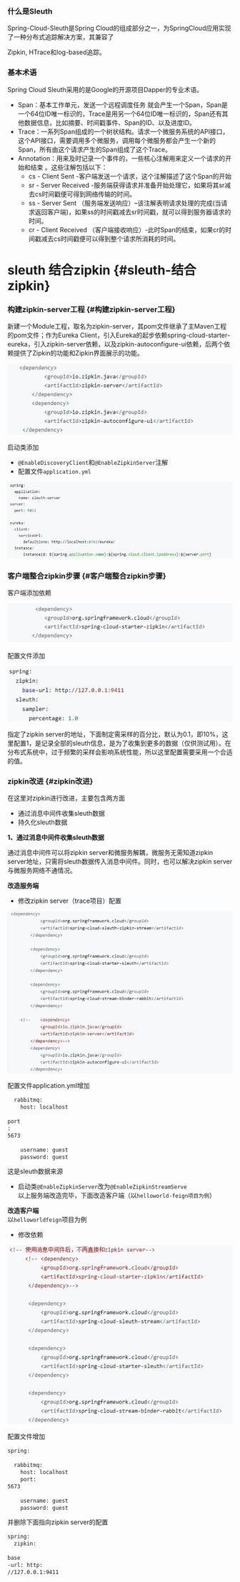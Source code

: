 ### 什么是Sleuth

Spring-Cloud-Sleuth是Spring Cloud的组成部分之一，为SpringCloud应用实现了一种分布式追踪解决方案，其兼容了

Zipkin, HTrace和log-based追踪。

### 基本术语

Spring Cloud Sleuth采用的是Google的开源项目Dapper的专业术语。

* Span：基本工作单元，发送一个远程调度任务 就会产生一个Span，Span是一个64位ID唯一标识的，Trace是用另一个64位ID唯一标识的，Span还有其他数据信息，比如摘要、时间戳事件、Span的ID、以及进度ID。
* Trace：一系列Span组成的一个树状结构。请求一个微服务系统的API接口，这个API接口，需要调用多个微服务，调用每个微服务都会产生一个新的Span，所有由这个请求产生的Span组成了这个Trace。
* Annotation：用来及时记录一个事件的，一些核心注解用来定义一个请求的开始和结束 。这些注解包括以下：
  * cs - Client Sent -客户端发送一个请求，这个注解描述了这个Span的开始
  * sr - Server Received -服务端获得请求并准备开始处理它，如果将其sr减去cs时间戳便可得到网络传输的时间。
  * ss - Server Sent （服务端发送响应）–该注解表明请求处理的完成\(当请求返回客户端\)，如果ss的时间戳减去sr时间戳，就可以得到服务器请求的时间。
  * cr - Client Received （客户端接收响应）-此时Span的结束，如果cr的时间戳减去cs时间戳便可以得到整个请求所消耗的时间。

# sleuth 结合zipkin {#sleuth-结合zipkin}

### 构建zipkin-server工程 {#构建zipkin-server工程}

新建一个Module工程，取名为zipkin-server，其pom文件继承了主Maven工程的pom文件；作为Eureka Client，引入Eureka的起步依赖spring-cloud-starter-eureka，引入zipkin-server依赖，以及zipkin-autoconfigure-ui依赖，后两个依赖提供了Zipkin的功能和Zipkin界面展示的功能。

![](/assets/import42.png)

启动类添加

* `@EnableDiscoveryClient`和`@EnableZipkinServer`注解
* 配置文件`application.yml`

![](/assets/import44.png)

### 客户端整合zipkin步骤 {#客户端整合zipkin步骤}

客户端添加依赖

![](/assets/import41.png)

配置文件添加

![](/assets/import45.png)

指定了zipkin server的地址，下面制定需采样的百分比，默认为0.1，即10%，这里配置1，是记录全部的sleuth信息，是为了收集到更多的数据（仅供测试用）。在分布式系统中，过于频繁的采样会影响系统性能，所以这里配置需要采用一个合适的值。

### zipkin改进 {#zipkin改进}

在这里对zipkin进行改进，主要包含两方面  
- 通过消息中间件收集sleuth数据  
- 持久化sleuth数据

**1、通过消息中间件收集sleuth数据**

通过消息中间件可以将zipkin server和微服务解耦，微服务无需知道zipkin server地址，只需将sleuth数据传入消息中间件。同时，也可以解决zipkin server与微服务网络不通情况。

**改造服务端**

- 修改zipkin server（trace项目）配置

![](/assets/import46.png)

配置文件application.yml增加

```
  rabbitmq:
    host: localhost
    
port
: 
5673

    username: guest
    password: guest

```

这是sleuth数据来源  
- 启动类`@EnableZipkinServer`改为`@EnableZipkinStreamServe`  
以上服务端改造完毕，下面改造客户端（以`helloworld-feign项目为例`）

**改造客户端**  
以`helloworldfeign`项目为例

- 修改依赖

![](/assets/import58.png)

配置文件增加

```
spring:

  rabbitmq:
    host: localhost
    port: 
5673

    username: guest
    password: guest

```

并删除下面指向zipkin server的配置

```
spring:
  zipkin:
    
base
-url: http:
//127.0.0.1:9411
```







